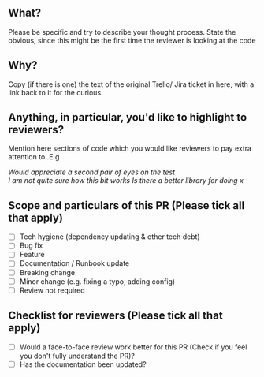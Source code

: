 ## What?

Please be specific and try to describe your thought process. State the obvious, since this might be the first time the reviewer is looking at the code

## Why?

Copy (if there is one) the text of the original Trello/ Jira ticket in here, with a link back to it for the curious.

## Anything, in particular, you'd like to highlight to reviewers?

Mention here sections of code which you would like reviewers to pay extra attention to .E.g

_Would appreciate a second pair of eyes on the test_  
_I am not quite sure how this bit works_
_Is there a better library for doing x_

## Scope and particulars of this PR (Please tick all that apply)

-   [ ] Tech hygiene (dependency updating & other tech debt)
-   [ ] Bug fix
-   [ ] Feature
-   [ ] Documentation / Runbook update
-   [ ] Breaking change
-   [ ] Minor change (e.g. fixing a typo, adding config)
-   [ ] Review not required

## Checklist for **reviewers** (Please tick all that apply)

-   [ ] Would a face-to-face review work better for this PR (Check if you feel you don't fully understand the PR)?
-   [ ] Has the documentation been updated?
